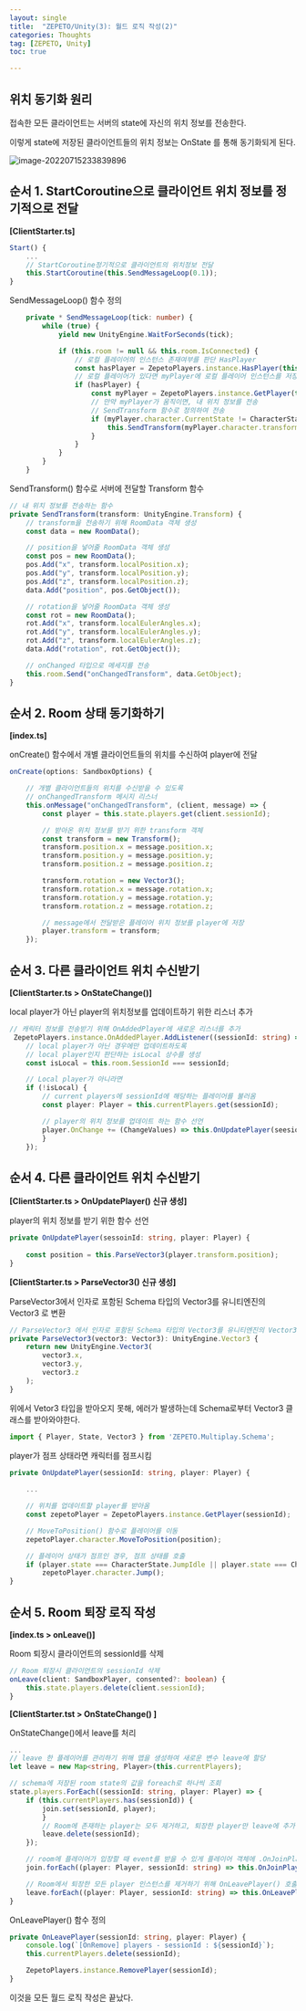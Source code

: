 ```yaml
---
layout: single
title:  "ZEPETO/Unity(3): 월드 로직 작성(2)"
categories: Thoughts
tag: [ZEPETO, Unity]
toc: true 

---
```


## 위치 동기화 원리
접속한 모든 클라이언트는 서버의 state에 자신의 위치 정보를 전송한다. 

이렇게 state에 저장된 클라이언트들의 위치 정보는 OnState 를 통해 동기화되게 된다. 

![image-20220715233839896](/assets/img/image-20220715233839896.png)



## 순서 1. StartCoroutine으로 클라이언트 위치 정보를 정기적으로 전달

**[ClientStarter.ts]**

```typescript
Start() {
	...
	// StartCoroutine정기적으로 클라이언트의 위치정보 전달
	this.StartCoroutine(this.SendMessageLoop(0.1));
}
```



SendMessageLoop() 함수 정의

```typescript
    private * SendMessageLoop(tick: number) {
        while (true) {
            yield new UnityEngine.WaitForSeconds(tick);

            if (this.room != null && this.room.IsConnected) {
                // 로컬 플레이어의 인스턴스 존재여부를 판단 HasPlayer
                const hasPlayer = ZepetoPlayers.instance.HasPlayer(this.room.SessionId);
                // 로컬 플레이어가 있다면 myPlayer에 로컬 플레이어 인스턴스를 저장
                if (hasPlayer) {
                    const myPlayer = ZepetoPlayers.instance.GetPlayer(this.room.SessionId);
                    // 만약 myPlayer가 움직이면, 내 위치 정보를 전송
                    // SendTransform 함수로 정의하여 전송
                    if (myPlayer.character.CurrentState != CharacterState.Idle) {
                        this.SendTransform(myPlayer.character.transform);
                    }
                }
            }
        }
    }
```



SendTransform() 함수로 서버에 전달할 Transform 함수

```typescript
// 내 위치 정보를 전송하는 함수
private SendTransform(transform: UnityEngine.Transform) {
    // transform을 전송하기 위해 RoomData 객체 생성
    const data = new RoomData();

    // position을 넣어줄 RoomData 객체 생성
    const pos = new RoomData();
    pos.Add("x", transform.localPosition.x);
    pos.Add("y", transform.localPosition.y);
    pos.Add("z", transform.localPosition.z);
    data.Add("position", pos.GetObject());

    // rotation을 넣어줄 RoomData 객체 생성
    const rot = new RoomData();
    rot.Add("x", transform.localEulerAngles.x);
    rot.Add("y", transform.localEulerAngles.y);
    rot.Add("z", transform.localEulerAngles.z);
    data.Add("rotation", rot.GetObject());

    // onChanged 타입으로 메세지를 전송
    this.room.Send("onChangedTransform", data.GetObject);
}
```







## 순서 2. Room 상태 동기화하기

**[index.ts]**

onCreate() 함수에서 개별 클라이언트들의 위치를 수신하여 player에 전달

```typescript
onCreate(options: SandboxOptions) {

    // 개별 클라이언트들의 위치를 수신받을 수 있도록
    // onChangedTransform 메시지 리스너
    this.onMessage("onChangedTransform", (client, message) => {
        const player = this.state.players.get(client.sessionId);

        // 받아온 위치 정보를 받기 위한 transform 객체
        const transform = new Transform();
        transform.position.x = message.position.x;
        transform.position.y = message.position.y;
        transform.position.z = message.position.z;

        transform.rotation = new Vector3();
        transform.rotation.x = message.rotation.x;
        transform.rotation.y = message.rotation.y;
        transform.rotation.z = message.rotation.z;

        // message에서 전달받은 플레이어 위치 정보를 player에 저장
        player.transform = transform;
    });
```





## 순서 3. 다른 클라이언트 위치 수신받기

**[ClientStarter.ts > OnStateChange()]**

local player가 아닌 player의 위치정보를 업데이트하기 위한 리스너 추가

```typescript
// 캐릭터 정보를 전송받기 위해 OnAddedPlayer에 새로운 리스너를 추가
 ZepetoPlayers.instance.OnAddedPlayer.AddListener((sessionId: string) => {
 	// local player가 아닌 경우에만 업데이트하도록
	// local player인지 판단하는 isLocal 상수를 생성
	const isLocal = this.room.SessionId === sessionId;

	// Local player가 아니라면
	if (!isLocal) {
		// current players에 sessionId에 해당하는 플레이어를 불러옴
		const player: Player = this.currentPlayers.get(sessionId);

		// player의 위치 정보를 업데이트 하는 함수 선언
		player.OnChange += (ChangeValues) => this.OnUpdatePlayer(seesionId, player);
		}
	});
```





## 순서 4. 다른 클라이언트 위치 수신받기

**[ClientStarter.ts > OnUpdatePlayer() 신규 생성]**

player의 위치 정보를 받기 위한 함수 선언

```typescript
private OnUpdatePlayer(sessoinId: string, player: Player) {
        
	const position = this.ParseVector3(player.transform.position);
}
```



**[ClientStarter.ts > ParseVector3() 신규 생성]**

ParseVector3에서 인자로 포함된 Schema 타입의 Vector3를 유니티엔진의 Vector3 로 변환

```typescript
// ParseVector3 에서 인자로 포함된 Schema 타입의 Vector3를 유니티엔진의 Vector3로 변환
private ParseVector3(vector3: Vector3): UnityEngine.Vector3 {
	return new UnityEngine.Vector3(
		vector3.x,
		vector3.y,
		vector3.z
	);
}
```



위에서 Vetor3 타입을 받아오지 못해, 에러가 발생하는데 Schema로부터 Vector3 클래스를 받아와야한다.

```typescript
import { Player, State, Vector3 } from 'ZEPETO.Multiplay.Schema';
```

 

player가 점프 상태라면 캐릭터를 점프시킴

```typescript
private OnUpdatePlayer(sessionId: string, player: Player) {
        
	...

	// 위치를 업데이트할 player를 받아옴
	const zepetoPlayer = ZepetoPlayers.instance.GetPlayer(sessionId);

	// MoveToPosition() 함수로 플레이어를 이동
	zepetoPlayer.character.MoveToPosition(position);

	// 플레이어 상태가 점프인 경우, 점프 상태를 호출
	if (player.state === CharacterState.JumpIdle || player.state === CharacterState.JumpMove)
		zepetoPlayer.character.Jump();
}
```





## 순서 5. Room 퇴장 로직 작성

**[index.ts > onLeave()]**

Room 퇴장시 클라이언트의 sessionId를 삭제

```typescript
// Room 퇴장시 클라이언트의 sessionId 삭제
onLeave(client: SandboxPlayer, consented?: boolean) {
    this.state.players.delete(client.sessionId);
}
```



**[ClientStarter.tst > OnStateChange() ]**

OnStateChange()에서 leave를 처리

```typescript
...
// leave 한 플레이어를 관리하기 위해 맵을 생성하여 새로운 변수 leave에 할당
let leave = new Map<string, Player>(this.currentPlayers);

// schema에 저장된 room state의 값을 foreach로 하나씩 조회 
state.players.ForEach((sessionId: string, player: Player) => {
	if (this.currentPlayers.has(sessionId)) {
		join.set(sessionId, player);
		}
		// Room에 존재하는 player는 모두 제거하고, 퇴장한 player만 leave에 추가
		leave.delete(sessionId);
	});

	// room에 플레이어가 입장할 때 event를 받을 수 있게 플레이어 객체에 .OnJoinPlayer()를 연결
	join.forEach((player: Player, sessionId: string) => this.OnJoinPlayer(sessionId, player));

	// Room에서 퇴장한 모든 player 인스턴스를 제거하기 위해 OnLeavePlayer() 호출
	leave.forEach((player: Player, sessionId: string) => this.OnLeavePlayer(sessionId, player));
}
```



OnLeavePlayer() 함수 정의

```typescript
private OnLeavePlayer(sessionId: string, player: Player) {
	console.log(`[OnRemove] players - sessionId : ${sessionId}`);
	this.currentPlayers.delete(sessionId);

	ZepetoPlayers.instance.RemovePlayer(sessionId);
}
```



이것을 모든 월드 로직 작성은 끝났다.
